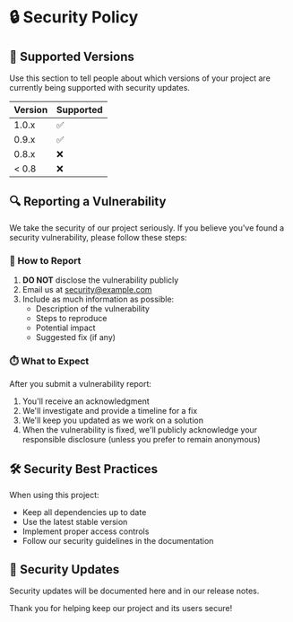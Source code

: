 # 🔒 Security Policy

## 🔄 Supported Versions

Use this section to tell people about which versions of your project are currently being supported with security updates.

| Version | Supported          |
| ------- | ------------------ |
| 1.0.x   | :white_check_mark: |
| 0.9.x   | :white_check_mark: |
| 0.8.x   | :x:                |
| < 0.8   | :x:                |

## 🔍 Reporting a Vulnerability

We take the security of our project seriously. If you believe you've found a security vulnerability, please follow these steps:

### 📧 How to Report

1. **DO NOT** disclose the vulnerability publicly
1. Email us at [security@example.com](mailto:security@example.com)
1. Include as much information as possible:
   - Description of the vulnerability
   - Steps to reproduce
   - Potential impact
   - Suggested fix (if any)

### ⏱️ What to Expect

After you submit a vulnerability report:

1. You'll receive an acknowledgment
1. We'll investigate and provide a timeline for a fix
1. We'll keep you updated as we work on a solution
1. When the vulnerability is fixed, we'll publicly acknowledge your responsible disclosure (unless you prefer to remain anonymous)

## 🛠️ Security Best Practices

When using this project:

- Keep all dependencies up to date
- Use the latest stable version
- Implement proper access controls
- Follow our security guidelines in the documentation

## 📝 Security Updates

Security updates will be documented here and in our release notes.

Thank you for helping keep our project and its users secure!
